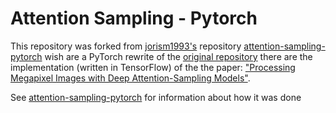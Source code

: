 
# Attention Sampling - Pytorch
This repository was forked from [jorism1993's](https://github.com/jorism1993) repository [attention-sampling-pytorch](https://github.com/sara-nl/attention-sampling-pytorch) wish are a PyTorch rewrite of the [original repository](https://github.com/idiap/attention-sampling) there are the implementation (written in TensorFlow) of the the paper: ["Processing Megapixel Images with Deep Attention-Sampling Models"](https://arxiv.org/abs/1905.03711).

See [attention-sampling-pytorch](https://github.com/sara-nl/attention-sampling-pytorch) for information about how it was done



